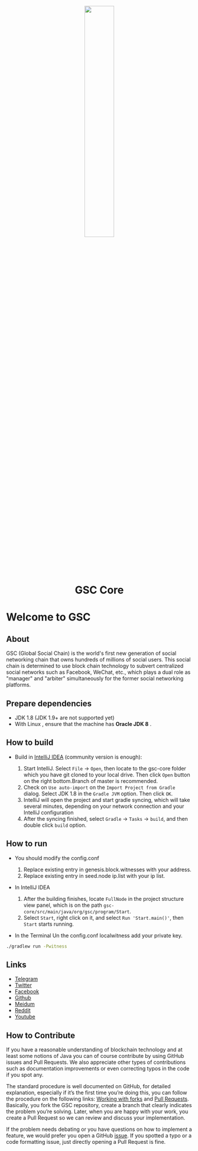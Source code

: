 <h1 align="center">
  <br>
  <img width="40%" src="https://i.loli.net/2018/06/19/5b290aa0885f1.png">
  <br>
  GSC Core
  <br>
</h1>

# Welcome to GSC

## About

GSC (Global Social Chain) is the world's first new generation of social networking chain that owns hundreds of millions of social users. This social chain is determined to use block chain technology to subvert centralized social networks such as Facebook, WeChat, etc., which plays a dual role as "manager" and "arbiter" simultaneously for the former social networking platforms.


## Prepare dependencies

* JDK 1.8 (JDK 1.9+ are not supported yet)
* With Linux , ensure that the machine has __Oracle JDK 8__ .

## How to build

* Build in [IntelliJ IDEA](https://www.jetbrains.com/idea/) (community version is enough):

  1. Start IntelliJ. Select `File` -> `Open`, then locate to the gsc-core folder which you have git cloned to your local drive. Then click `Open` button on the right bottom.Branch of master is recommended.
  2. Check on `Use auto-import` on the `Import Project from Gradle` dialog. Select JDK 1.8 in the `Gradle JVM` option. Then click `OK`.
  3. IntelliJ will open the project and start gradle syncing, which will take several minutes, depending on your network connection and your IntelliJ configuration
  4. After the syncing finished, select `Gradle` -> `Tasks` -> `build`, and then double click `build` option.
   

## How to run

* You should modify the config.conf
  1. Replace existing entry in genesis.block.witnesses with your address.
  2. Replace existing entry in seed.node ip.list with your ip list.

* In IntelliJ IDEA
  1. After the building finishes, locate `FullNode` in the project structure view panel, which is on the path `gsc-core/src/main/java/org/gsc/program/Start`.
  2. Select `Start`, right click on it, and select `Run 'Start.main()'`, then `Start` starts running.

* In the Terminal
  Un the config.conf localwitness add your private key.
```bash
./gradlew run -Pwitness
```
 
## Links

* [Telegram](https://t.me/gscofficial)
* [Twitter](https://twitter.com/gsc_socialchain)
* [Facebook](https://www.facebook.com/GSCCoin/)
* [Github](https://github.com/gscsocial)
* [Meidum](https://medium.com/@gsc_socialchain)
* [Reddit](https://www.reddit.com/user/GSCOfficial/)
* [Youtube](https://www.youtube.com/channel/UCWcQhl4N6_ggZFdHwTxuuIQ)

 
## How to Contribute

If you have a reasonable understanding of blockchain technology and at least some notions of Java you can of course 
contribute by using GitHub issues and Pull Requests. We also appreciate other types of contributions such as 
documentation improvements or even correcting typos in the code if you spot any.

The standard procedure is well documented on GitHub, for detailed explanation, especially if it’s the first time you’re 
doing this, you can follow the procedure on the following links:
[Working with forks](https://help.github.com/articles/working-with-forks/) and 
[Pull Requests](https://help.github.com/articles/proposing-changes-to-your-work-with-pull-requests/).
Basically, you fork the GSC repository, create a branch that clearly indicates the problem you’re solving. Later, when 
you are happy with your work, you create a Pull Request so we can review and discuss your implementation.

If the problem needs debating or you have questions on how to implement a feature, we would prefer you open a GitHub 
[issue](https://github.com/gscsocial/gsc-core/issues). If you spotted a typo or a code formatting issue, just directly 
opening a Pull Request is fine. 

